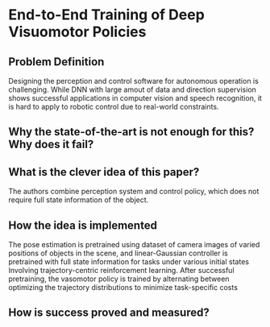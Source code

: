# End-to-End Training of Deep Visuomotor Policies

## Problem Definition
Designing the perception and control software for autonomous operation is challenging. While DNN with large amout of data and direction supervision shows successful applications in computer vision and speech recognition, it is hard to apply to robotic control due to real-world constraints. 
## Why the state-of-the-art is not enough for this? Why does it fail?

## What is the clever idea of this paper?
The authors combine perception system and control policy, which does not require full state information of the object.

## How the idea is implemented
The pose estimation is pretrained using dataset of camera images of varied positions of objects in the scene, and linear-Gaussian controller is pretrained with full state information for tasks under various initial states Involving trajectory-centric reinforcement learning. After successful pretraining, the vasomotor policy is trained by  alternating between optimizing the trajectory distributions to minimize task-specific costs

##  How is success proved and measured?
